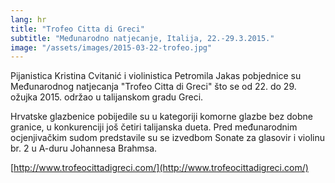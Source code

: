 ```yaml
---
lang: hr
title: "Trofeo Citta di Greci"
subtitle: "Međunarodno natjecanje, Italija, 22.-29.3.2015."
image: "/assets/images/2015-03-22-trofeo.jpg"
---
```


Pijanistica Kristina Cvitanić i violinistica Petromila Jakas pobjednice su Međunarodnog natjecanja "Trofeo Citta di Greci" što se od 22. do 29. ožujka 2015. održao u talijanskom gradu Greci.

Hrvatske glazbenice pobijedile su u kategoriji komorne glazbe bez dobne granice, u konkurenciji još četiri talijanska dueta. Pred međunarodnim ocjenjivačkim sudom predstavile su se izvedbom Sonate za glasovir i violinu br. 2 u A-duru Johannesa Brahmsa.

[http://www.trofeocittadigreci.com/](http://www.trofeocittadigreci.com/)
